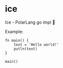 # ice
Ice - PolarLang go impl 🧊

Example:
```ice
fn main() {
	text = 'Hello world!'
	putln(text)
}

main()
```